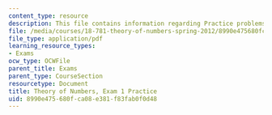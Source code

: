 ```yaml
---
content_type: resource
description: This file contains information regarding Practice problems for Midterm1.
file: /media/courses/18-781-theory-of-numbers-spring-2012/8990e475680fca08e381f83fab0f0d48_MIT18_781S12_practiceExam1.pdf
file_type: application/pdf
learning_resource_types:
- Exams
ocw_type: OCWFile
parent_title: Exams
parent_type: CourseSection
resourcetype: Document
title: Theory of Numbers, Exam 1 Practice
uid: 8990e475-680f-ca08-e381-f83fab0f0d48
---
```

